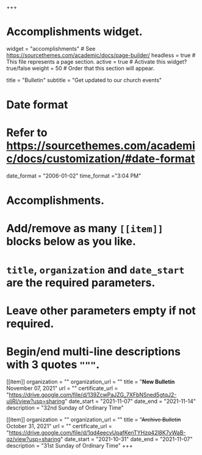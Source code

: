 +++
# Accomplishments widget.
widget = "accomplishments"  # See https://sourcethemes.com/academic/docs/page-builder/
headless = true  # This file represents a page section.
active = true  # Activate this widget? true/false
weight = 50  # Order that this section will appear.

title = "Bulletin"
subtitle = "Get updated to our church events"

# Date format
#   Refer to https://sourcethemes.com/academic/docs/customization/#date-format
date_format = "2006-01-02"
time_format ="3:04 PM"

# Accomplishments.
#   Add/remove as many `[[item]]` blocks below as you like.
#   `title`, `organization` and `date_start` are the required parameters.
#   Leave other parameters empty if not required.
#   Begin/end multi-line descriptions with 3 quotes `"""`.

[[item]]
  organization = ""
  organization_url = ""
  title = "**New Bulletin** November 07, 2021"
  url = ""
  certificate_url = "https://drive.google.com/file/d/139ZcwPaJZG_7XFbNSned5gtqJ2-uljRl/view?usp=sharing"
  date_start = "2021-11-07"
  date_end = "2021-11-14"
  description = "32nd Sunday of Ordinary Time"

[[item]]
  organization = ""
  organization_url = ""
  title = "~~Archive Bulletin~~ October 31, 2021"
  url = ""
  certificate_url = "https://drive.google.com/file/d/1qd4eecvUpafKenTYHzq42l8K7yWaB-qz/view?usp=sharing"
  date_start = "2021-10-31"
  date_end = "2021-11-07"
  description = "31st Sunday of Ordinary Time"
+++
